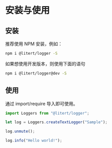 # 安装与使用

## 安装

推荐使用 NPM 安装，例如：

```sh
npm i @litert/logger -S
```

如果想使用开发版本，则使用下面的语句

```sh
npm i @litert/logger@dev -S
```

## 使用

通过 import/require 导入即可使用。

```ts
import Loggers from "@litert/logger";

let log = Loggers.createTextLogger("Sample");

log.unmute();

log.info("Hello world!");
```

